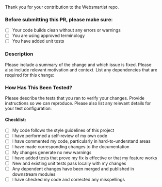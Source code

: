 Thank you for your contribution to the Websmartist repo.

<h3>Before submitting this PR, please make sure:</h3>

- [ ] Your code builds clean without any errors or warnings
- [ ] You are using approved terminology
- [ ] You have added unit tests

<h3>Description</h3>

Please include a summary of the change and which issue is fixed. Please also include relevant motivation and context. List any dependencies that are required for this change:

<h3>How Has This Been Tested?</h3>

Please describe the tests that you ran to verify your changes. Provide instructions so we can reproduce. Please also list any relevant details for your test configuration:

<h4>Checklist:</h4>

- [ ] My code follows the style guidelines of this project
- [ ] I have performed a self-review of my own code
- [ ] I have commented my code, particularly in hard-to-understand areas
- [ ] I have made corresponding changes to the documentation
- [ ] My changes generate no new warnings
- [ ] I have added tests that prove my fix is effective or that my feature works
- [ ] New and existing unit tests pass locally with my changes
- [ ] Any dependent changes have been merged and published in downstream modules
- [ ] I have checked my code and corrected any misspellings
